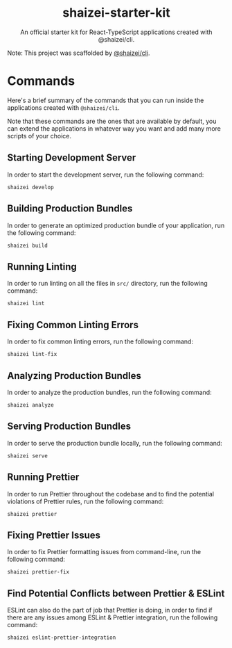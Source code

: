 <h1 align="center">shaizei-starter-kit</h1>

<p align="center">An official starter kit for React-TypeScript applications created with @shaizei/cli.</p>

Note: This project was scaffolded by
[@shaizei/cli](https://www.npmjs.com/package/@shaizei/cli).

# Commands

Here's a brief summary of the commands that you can run inside the applications
created with `@shaizei/cli`.

Note that these commands are the ones that are available by default, you can extend
the applications in whatever way you want and add many more scripts of your choice.

## Starting Development Server

In order to start the development server, run the following command:

```shell
shaizei develop
```

## Building Production Bundles

In order to generate an optimized production bundle of your application, run the
following command:

```shell
shaizei build
```

## Running Linting

In order to run linting on all the files in `src/` directory, run the following
command:

```shell
shaizei lint
```

## Fixing Common Linting Errors

In order to fix common linting errors, run the following command:

```shell
shaizei lint-fix
```

## Analyzing Production Bundles

In order to analyze the production bundles, run the following command:

```shell
shaizei analyze
```

## Serving Production Bundles

In order to serve the production bundle locally, run the following command:

```shell
shaizei serve
```

## Running Prettier

In order to run Prettier throughout the codebase and to find the potential violations
of Prettier rules, run the following command:

```shell
shaizei prettier
```

## Fixing Prettier Issues

In order to fix Prettier formatting issues from command-line, run the following
command:

```shell
shaizei prettier-fix
```

## Find Potential Conflicts between Prettier & ESLint

ESLint can also do the part of job that Prettier is doing, in order to find if there
are any issues among ESLint & Prettier integration, run the following command:

```shell
shaizei eslint-prettier-integration
```
